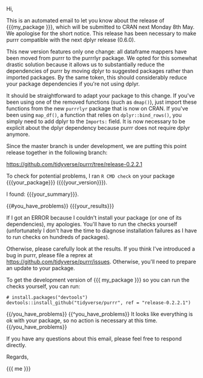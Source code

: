 Hi,

This is an automated email to let you know about the release of
{{{my_package }}}, which will be submitted to CRAN next Monday 8th
May. We apologise for the short notice. This release has been
necessary to make purrr compatible with the next dplyr release
(0.6.0).

This new version features only one change: all dataframe mappers have
been moved from purrr to the purrrlyr package. We opted for this
somewhat drastic solution because it allows us to substantially reduce
the dependencies of purrr by moving dplyr to suggested packages rather
than imported packages. By the same token, this should considerably
reduce your package dependencies if you're not using dplyr.

It should be straightforward to adapt your package to this change. If
you've been using one of the removed functions (such as `dmap()`),
just import these functions from the new `purrrlyr` package that is
now on CRAN. If you've been using `map_df()`, a function that relies
on `dplyr::bind_rows()`, you simply need to add dplyr to the
`Imports:` field. It is now necessary to be explicit about the dplyr
dependency because purrr does not require dplyr anymore.

Since the master branch is under development, we are putting this
point release together in the following branch:

https://github.com/tidyverse/purrr/tree/release-0.2.2.1

To check for potential problems, I ran `R CMD check` on your package
{{{your_package}}} ({{{your_version}}}).

I found: {{{your_summary}}}.

{{#you_have_problems}}
{{{your_results}}}

If I got an ERROR because I couldn't install your package (or one of
its dependencies), my apologies. You'll have to run the checks
yourself (unfortunately I don't have the time to diagnose installation
failures as I have to run checks on hundreds of packages).

Otherwise, please carefully look at the results. If you think I've
introduced a bug in purrr, please file a reprex
at <https://github.com/tidyverse/purrr/issues>. Otherwise, you'll need
to prepare an update to your package.

To get the development version of {{{ my_package }}} so you can run
the checks yourself, you can run:

    # install.packages("devtools")
    devtools::install_github("tidyverse/purrr", ref = "release-0.2.2.1")

{{/you_have_problems}}
{{^you_have_problems}}
It looks like everything is ok with your package, so no action is
necessary at this time.
{{/you_have_problems}}

If you have any questions about this email, please feel free to
respond directly.

Regards,

{{{ me }}}
